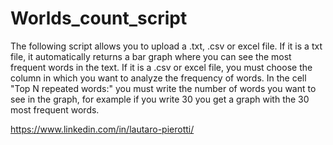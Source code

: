 # Worlds_count_script
The following script allows you to upload a .txt, .csv or excel file. If it is a txt file, it automatically returns a bar graph where you can see the most frequent words in the text.
If it is a .csv or excel file, you must choose the column in which you want to analyze the frequency of words.
In the cell "Top N repeated words:" you must write the number of words you want to see in the graph, for example if you write 30 you get a graph with the 30 most frequent words.

https://www.linkedin.com/in/lautaro-pierotti/
